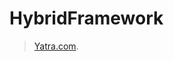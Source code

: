 # HybridFramework
> [Yatra.com](https://github.com/ranganatham2000/HybridFramework-Yatra.com/tree/main#hybridframework-yatracom).

